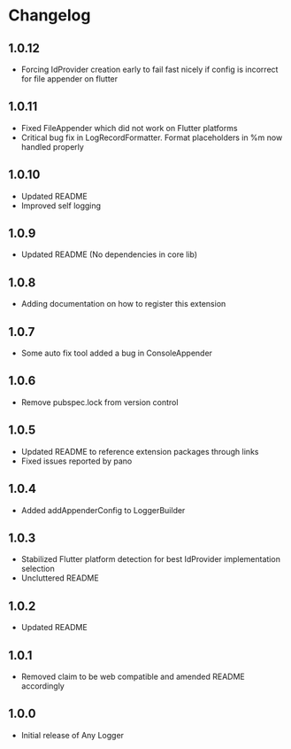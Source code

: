 # Changelog

## 1.0.12

* Forcing IdProvider creation early to fail fast nicely if config is incorrect for file appender on flutter

## 1.0.11

* Fixed FileAppender which did not work on Flutter platforms
* Critical bug fix in LogRecordFormatter. Format placeholders in %m now handled properly

## 1.0.10

* Updated README
* Improved self logging

## 1.0.9

* Updated README (No dependencies in core lib)

## 1.0.8

* Adding documentation on how to register this extension

## 1.0.7

* Some auto fix tool added a bug in ConsoleAppender

## 1.0.6

* Remove pubspec.lock from version control

## 1.0.5

* Updated README to reference extension packages through links
* Fixed issues reported by pano

## 1.0.4

* Added addAppenderConfig to LoggerBuilder

## 1.0.3

* Stabilized Flutter platform detection for best IdProvider implementation selection
* Uncluttered README

## 1.0.2

* Updated README

## 1.0.1

* Removed claim to be web compatible and amended README accordingly

## 1.0.0

* Initial release of Any Logger